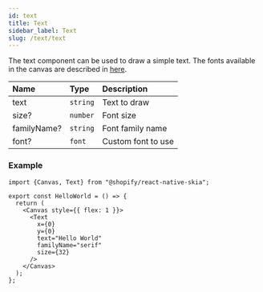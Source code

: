 ```yaml
---
id: text
title: Text
sidebar_label: Text
slug: /text/text
---
```


The text component can be used to draw a simple text.
The fonts available in the canvas are described in [here](/docs/text/fonts).

| Name        | Type      |  Description                                                  |
|:------------|:----------|:--------------------------------------------------------------|
| text       | `string`  | Text to draw                                                   |
| size?       | `number`  | Font size                                                     |
| familyName? | `string`  | Font family name                                              |
| font?       | `font`    | Custom font to use                                            |

### Example

```tsx twoslash
import {Canvas, Text} from "@shopify/react-native-skia";

export const HelloWorld = () => {
  return (
    <Canvas style={{ flex: 1 }}>
      <Text
        x={0}
        y={0}
        text="Hello World"
        familyName="serif"
        size={32}
      />
    </Canvas>
  );
};
```

